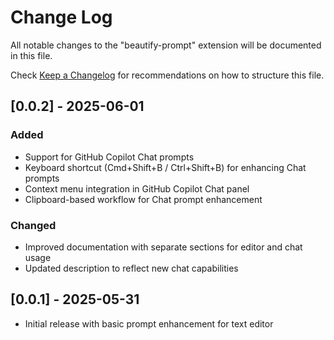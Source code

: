 # Change Log

All notable changes to the "beautify-prompt" extension will be documented in this file.

Check [Keep a Changelog](http://keepachangelog.com/) for recommendations on how to structure this file.

## [0.0.2] - 2025-06-01

### Added
- Support for GitHub Copilot Chat prompts
- Keyboard shortcut (Cmd+Shift+B / Ctrl+Shift+B) for enhancing Chat prompts
- Context menu integration in GitHub Copilot Chat panel
- Clipboard-based workflow for Chat prompt enhancement

### Changed
- Improved documentation with separate sections for editor and chat usage
- Updated description to reflect new chat capabilities

## [0.0.1] - 2025-05-31

- Initial release with basic prompt enhancement for text editor